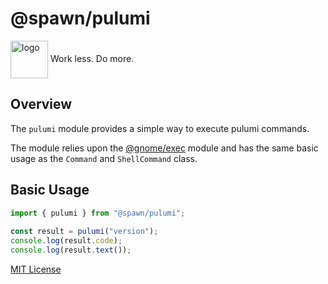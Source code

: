 # @spawn/pulumi

<div height=30" vertical-align="top">
<image src="https://raw.githubusercontent.com/gnomejs/gnomejs/main/assets/icon.png"
    alt="logo" width="60" valign="middle" />
<span>Work less. Do more. </span>
</div>

## Overview

The `pulumi` module provides a simple way to execute
pulumi commands.

The module relies upon the [@gnome/exec][exec] module and
has the same basic usage as the `Command` and `ShellCommand` class.

## Basic Usage

```typescript
import { pulumi } from "@spawn/pulumi";
 
const result = pulumi("version");
console.log(result.code);
console.log(result.text());

```

[MIT License](./LICENSE.md)

[exec]: https://jsr.io/@gnome/exec/doc
